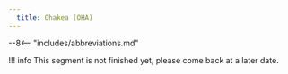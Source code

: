 ```yaml
---
  title: Ohakea (OHA)
---
```


--8<-- "includes/abbreviations.md"

!!! info
    This segment is not finished yet, please come back at a later date.